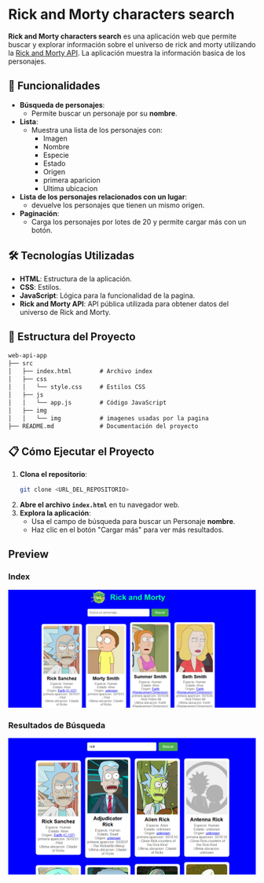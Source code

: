 # Rick and Morty characters search

**Rick and Morty characters search** es una aplicación web que permite buscar y explorar información sobre el universo de rick and morty utilizando la [Rick and Morty API](https://rickandmortyapi.com/). La aplicación muestra la información basica de los personajes.

## 🚀 Funcionalidades

- **Búsqueda de personajes**:
  - Permite buscar un personaje por su **nombre**.
- **Lista**:
  - Muestra una lista de los personajes con:
    - Imagen
    - Nombre
    - Especie
    - Estado
    - Origen
    - primera aparicion
    - Ultima ubicacion
- **Lista de los personajes relacionados con un lugar**:
  - devuelve los personajes que tienen un mismo origen.
- **Paginación**:
  - Carga los personajes por lotes de 20 y permite cargar más con un botón.

## 🛠️ Tecnologías Utilizadas

- **HTML**: Estructura de la aplicación.
- **CSS**: Estilos.
- **JavaScript**: Lógica para la funcionalidad de la pagina.
- **Rick and Morty API**: API pública utilizada para obtener datos del universo de Rick and Morty.

## 📂 Estructura del Proyecto

```
web-api-app
├── src
│   ├── index.html        # Archivo index
│   ├── css
│   │   └── style.css     # Estilos CSS 
│   ├── js
│   │   └── app.js        # Código JavaScript 
│   ├── img
│   │   └── img           # imagenes usadas por la pagina
├── README.md             # Documentación del proyecto
```

## 📋 Cómo Ejecutar el Proyecto

1. **Clona el repositorio**:
   ```bash
   git clone <URL_DEL_REPOSITORIO>
   ```
2. **Abre el archivo `index.html`** en tu navegador web.
3. **Explora la aplicación**:
   - Usa el campo de búsqueda para buscar un Personaje **nombre**.
   - Haz clic en el botón "Cargar más" para ver más resultados.

## Preview

### Index
![index](/src/img/Captura%20de%20pantalla%202025-04-20%20215746.png)

### Resultados de Búsqueda
![Resultados](/src/img/Captura%20de%20pantalla%202025-04-20%20215925.png)
